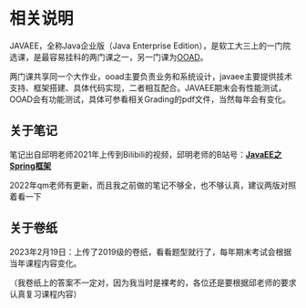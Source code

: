 # 相关说明

JAVAEE，全称Java企业版（Java Enterprise Edition），是软工大三上的一门院选课，是最容易挂科的两门课之一，另一门课为[OOAD](https://github.com/529106896/FishTouchingXMUer/tree/main/%E5%A4%A7%E4%B8%89%E4%B8%8A/ooad)。

两门课共享同一个大作业，ooad主要负责业务和系统设计，javaee主要提供技术支持、框架搭建、具体代码实现，二者相互配合。JAVAEE期末会有性能测试，OOAD会有功能测试，具体可参看相关Grading的pdf文件，当然每年会有变化。

## 关于笔记

笔记出自邱明老师2021年上传到Bilibili的视频，邱明老师的B站号：**[JavaEE之Spring框架](https://space.bilibili.com/689233562)**

2022年qm老师有更新，而且我之前做的笔记不够全，也不够认真，建议两版对照着看一下

## 关于卷纸

2023年2月19日：上传了2019级的卷纸，看看题型就行了，每年期末考试会根据当年课程内容变化。

（我卷纸上的答案不一定对，因为我当时是裸考的，各位还是要根据邱老师的要求认真复习课程内容）

